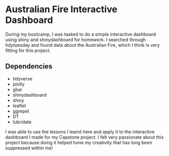 # Australian Fire Interactive Dashboard
During my bootcamp, I was tasked to do a simple interactive dashboard using shiny and shinydashboard for homework. I searched through tidytuesday and found data about the Australian Fire, which I think is very fitting for this project. 

## Dependencies
- tidyverse
- plotly
- glue
- shinydashboard
- shiny
- leaflet
- ggrepel
- DT
- lubridate

I was able to use the lessons I learnt here and apply it to the interactive dashboard I made for my Capstone project. I felt very passionate about this project because doing it helped hone my creativity that has long been suppressed within me!
